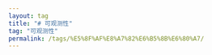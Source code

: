 ```yaml
---
layout: tag
title: "# 可观测性"
tag: "可观测性"
permalink: /tags/%E5%8F%AF%E8%A7%82%E6%B5%8B%E6%80%A7/
---
```

